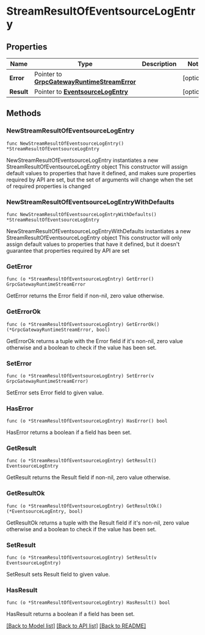 # StreamResultOfEventsourceLogEntry

## Properties

Name | Type | Description | Notes
------------ | ------------- | ------------- | -------------
**Error** | Pointer to [**GrpcGatewayRuntimeStreamError**](GrpcGatewayRuntimeStreamError.md) |  | [optional] 
**Result** | Pointer to [**EventsourceLogEntry**](EventsourceLogEntry.md) |  | [optional] 

## Methods

### NewStreamResultOfEventsourceLogEntry

`func NewStreamResultOfEventsourceLogEntry() *StreamResultOfEventsourceLogEntry`

NewStreamResultOfEventsourceLogEntry instantiates a new StreamResultOfEventsourceLogEntry object
This constructor will assign default values to properties that have it defined,
and makes sure properties required by API are set, but the set of arguments
will change when the set of required properties is changed

### NewStreamResultOfEventsourceLogEntryWithDefaults

`func NewStreamResultOfEventsourceLogEntryWithDefaults() *StreamResultOfEventsourceLogEntry`

NewStreamResultOfEventsourceLogEntryWithDefaults instantiates a new StreamResultOfEventsourceLogEntry object
This constructor will only assign default values to properties that have it defined,
but it doesn't guarantee that properties required by API are set

### GetError

`func (o *StreamResultOfEventsourceLogEntry) GetError() GrpcGatewayRuntimeStreamError`

GetError returns the Error field if non-nil, zero value otherwise.

### GetErrorOk

`func (o *StreamResultOfEventsourceLogEntry) GetErrorOk() (*GrpcGatewayRuntimeStreamError, bool)`

GetErrorOk returns a tuple with the Error field if it's non-nil, zero value otherwise
and a boolean to check if the value has been set.

### SetError

`func (o *StreamResultOfEventsourceLogEntry) SetError(v GrpcGatewayRuntimeStreamError)`

SetError sets Error field to given value.

### HasError

`func (o *StreamResultOfEventsourceLogEntry) HasError() bool`

HasError returns a boolean if a field has been set.

### GetResult

`func (o *StreamResultOfEventsourceLogEntry) GetResult() EventsourceLogEntry`

GetResult returns the Result field if non-nil, zero value otherwise.

### GetResultOk

`func (o *StreamResultOfEventsourceLogEntry) GetResultOk() (*EventsourceLogEntry, bool)`

GetResultOk returns a tuple with the Result field if it's non-nil, zero value otherwise
and a boolean to check if the value has been set.

### SetResult

`func (o *StreamResultOfEventsourceLogEntry) SetResult(v EventsourceLogEntry)`

SetResult sets Result field to given value.

### HasResult

`func (o *StreamResultOfEventsourceLogEntry) HasResult() bool`

HasResult returns a boolean if a field has been set.


[[Back to Model list]](../README.md#documentation-for-models) [[Back to API list]](../README.md#documentation-for-api-endpoints) [[Back to README]](../README.md)


